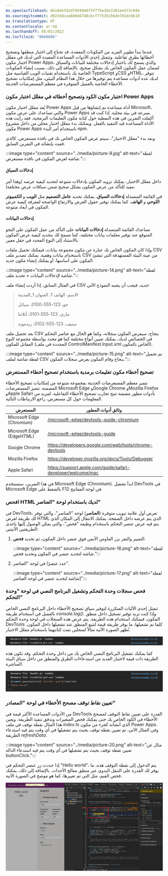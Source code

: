 ```yaml
---
ms.openlocfilehash: 6b10ebfd2d7959948f3ff75e3be3301ee573c94b
ms.sourcegitcommit: d923ddcaa6b0e6740cbcf77535cb6de781dc6b19
ms.translationtype: HT
ms.contentlocale: ar-SA
ms.lasthandoff: 05/03/2022
ms.locfileid: "8666686"
---
```

عندما تبدأ تطوير المزيد من المكونات المعقدة، قد تحتاج إلى اختبار منطقها وتصحيح أخطائها بطرق تفاعلية. وتتمثل إحدى الأدوات المساعدة المفيدة التي لديك في مفعّل اختبار مكون Power Apps، والذي يسمح لك باختبار إدخالات مختلفة للبيانات والسياق لضمان عمل المكون الخاص بك بشكل صحيح. بالإضافة إلى ذلك، بسبب إنشاء المكونات الخاصة بك باستخدام تقنيات الويب القياسية مثل TypeScript وCSS وHTML، تتوفر لديك عدة أدوات مساعدة يتم توفيرها من خلال هذا النظام البيئي، مثل إمكانيات تصحيح الأخطاء الخاصة بالعميل المتوفرة في معظم المستعرضات الحديثة.

### <a name="test-and-debug-your-code-component-in-the-power-apps-component-test-harness"></a>اختبار مكون الكود وتصحيح أخطائه في مفعّل اختبار مكون Power Apps

يُعد مفعّل اختبار مكون Power Apps أداة مساعدة تم إنشاؤها من قِبل Microsoft، والتي تساعدك على عرض مكون Power Apps بسرعة في بيئة محلية. إذا كنت قد أكملت التمرين في هذه النمطية حول كتابة مكون التعليمات البرمجية، فقد رأيت هذه الأداة المساعدة قيد التنفيذ بالفعل. ويمكنك بدء مفعّل اختبار محلي من داخل مشروع مكون Power Apps باستخدام أمر البدء *npm*.

وبعد بدء "مفعّل الاختبار"، سيتم عرض المكون الخاص بك في نافذة مستعرض، كالذي قمت بإنشائه في التمرين السابق.

:::image type="content" source="../media/picture-9.jpg" alt-text="لقطة شاشة لعرض المكون في نافذة مستعرض.":::

#### <a name="context-inputs"></a>إدخالات السياق

داخل مفعّل الاختبار، يمكنك تزويد المكون بإدخالات متنوعة لتحديد كيفية عرضه (وهذا أمر مفيد للتأكد من عرض المكون بشكل صحيح ضمن سياقات عرض مختلفة).

في القائمة المنسدلة **إدخالات السياق**، يمكنك تحديد **عامل التصميم** مثل **الويب** و **الكمبيوتر اللوحي** و **الهاتف**. كما يمكنك توفير حقول العرض والارتفاع الواضحة لمعرفة كيفية عرض المكون في أبعاد متنوعة.

#### <a name="data-inputs"></a>إدخالات البيانات

تساعدك القائمة المنسدلة **إدخالات البيانات** على التأكد من عمل المكون على النحو المتوقع عند توفير معلمات بيانات مختلفة، كما تسمح لك بتحديد كيفية عرض المكون بالاستناد إلى النوع المحدد في حقل معين.

وإذا كان المكون الخاص بك عبارة عن مكون مجموعة بيانات، فيمكنك تحميل ملفات CSV باستخدام بيانات وهمية. يمكنك تصدير ملف CSV من عينة البيئة المستهدفة التي تنشئ المكون على أساسها، أو يمكنك إنشاء مكون جديد.

:::image type="content" source="../media/picture-14.png" alt-text="لقطة شاشة لإدخالات البيانات + تحديد ملف.":::

في المثال السابق، إذا أردت إنشاء ملف CSV جديد، فيجب أن يشبه النموذج الآتي:

> الاسم، الهاتف 1، العنوان 1\_المدينة
>
> جو، 123-555-0100، سياتل
>
> ماري، 123-555-0101، أتلانتا
>
> ستيف، 123-555-0102، ريدموند

بعد تحميل ملف CSV بنجاح، سيعرض المكون سجلاته، وكما هو الحال مع عناصر التحكم في الخصائص لديك، يمكنك تعيين أنواع مختلفة كما هو محدد بواسطة مجموعة النوع المقابل للمكون (المحددة في ملف ControlManifest.Input.xml الخاص بالمكون).

:::image type="content" source="../media/picture-15.png" alt-text="تم تحميل لقطة شاشة لملف CSV بنجاح وقام المكون بعرض سجلات المكون.":::

### <a name="debug-a-code-component-by-using-browser-debugging"></a>تصحيح أخطاء مكون تعليمات برمدية باستخدام تصحيح أخطاء المستعرض

تتميز معظم المستعرضات الحديثة بمجموعة متنوعة من إمكانيات تصحيح الأخطاء المضمنة. تتميز المستعرضات Microsoft Edge وGoogle Chrome وMozilla Firefox وApple Safari بأدوات مطور مضمنة تتيح تجارب تصحيح الأخطاء التفاعلية. لمزيد من المعلومات حول كل مستعرض، راجع الارتباطات التالية.

| المستعرض         | وثائق أدوات المطور                                           |
|-----------------|-------------------------------------------------------------------------|
| Microsoft Edge ‏(Chromium) | [/microsoft-edge/devtools-guide-chromium](/microsoft-edge/devtools-guide-chromium) |
|                 |                                                                         |
| Microsoft Edge ‏(EdgeHTML) | [/microsoft-edge/devtools-guide](/microsoft-edge/devtools-guide)          |
|                 |                                                                         |
| Google Chrome          | https://developers.google.com/web/tools/chrome-devtools                 |
|                 |                                                                         |
| Mozilla Firefox         | https://developer.mozilla.org/docs/Tools/Debugger                 |
|                 |                                                                         |
| Apple Safari          | https://support.apple.com/guide/safari-developer/welcome/mac            |

في هذا التمرين، ستستخدم Microsoft Edge ‏(Chromium). ابدأ تشغيل DevTools في Microsoft Edge بالضغط على F12 في لوحة المفاتيح.

### <a name="inspect-your-html-with-the-elements-panel"></a>افحص HTML لديك باستخدام لوحة "العناصر"

في DevTools، تعرض أول علامة تبويب متوفرة (**العناصر**) لوحة "العناصر"، والتي توفر لك طريقة لعرض HTML الذي يتم عرضه داخل الصفحة. يمكنك الانتقال إلى المكان الذي يتم فيه عرض عنصر التحكم باستخدام وظيفة "فحص"، والتي يمكن الوصول إليها بإحدى الطريقتين الآتيتين:

1.  التمييز والنقر بزر الماوس الأيمن فوق عنصر داخل المكون، ثم تحديد **فحص**.

    :::image type="content" source="../media/picture-16.png" alt-text="لقطة شاشة لتحديد عنصر في المكون وتحديد فحص.":::

2.  حدد عنصرًا في لوحة "العناصر".
    
    :::image type="content" source="../media/picture-17.png" alt-text="لقطة شاشة لتحديد عنصر في لوحة العناصر]":::

### <a name="inspect-console-logs-and-run-script-in-the-console-panel"></a>فحص سجلات وحدة التحكم وتشغيل البرنامج النصي في لوحة "وحدة التحكم"

تتمثل إحدى الآليات المتكررة لتوفير سياق تصحيح الأخطاء داخل البرنامج النصي الخاص بالعميل في استخدام طريقة *console.log()*. وإذا كنت تريد توفير تسجيل داخل منطق المكون، فيمكنك استخدام هذه الطريقة. يتم عرض هذه السجلات في لوحة وحدة التحكم DevTools كلما تم تشغيلها، ما يوفر طريقة قيمة لتتبع المنطق عند تشغيلها داخل المكون. تُظهر الصورة الآتية مثالاً لسجلين تمت كتابتهما باستخدام مفعّل الاختبار.

![مثال على سجلات وحدة التحكم المكتوبة باستخدام مفعّل الاختبار.](../media/picture-18.png)

كما يمكنك تشغيل البرنامج النصي الخاص بك من داخل وحدة التحكم. وقد تكون هذه الطريقة ذات قيمة لاختبار العديد من استدعاءات الطرق والمنطق من داخل سياق البيئة المباشرة.

![مثال على القدرة على تشغيل البرنامج النصي الخاص بك من داخل وحدة التحكم.](../media/picture-19.png)

### <a name="set-debugger-breakpoints-in-the-sources-panel"></a>تعيين نقاط توقف مصحح الأخطاء في لوحة "المصادر"

من الأدوات المساعدة الأكثر قيمة في DevTools القدرة على تعيين نقاط التوقف لمصحح الأخطاء في الكود الخاص بك حتى يمكنك فحص المتغيرات وتدفق تنفيذ الطريقة. ويعين هذا المثال نقطة توقف في ملف *index.ts* الذي أنشأته كجزء من مكون Power Apps. وفي المثال الآتي، تم تعيين نقطة توقف بحيث يتم تشغيلها في أي وقت يتم فيه استدعاء الطريقة *refreshData*.

:::image type="content" source="../media/picture-20.png" alt-text="مثال عن تعيين نقطة توقف بحيث يتم تشغيلها في أي وقت يتم فيه استدعاء الدالة buttonClick.":::

إذا حددت زر عنصر التحكم في "Hello world"، يتم الدخول إلى نقطة التوقف هذه، ما يوفر لك القدرة على التنقل اليدوي عبر منطق معالج الأحداث. بالإضافة إلى ذلك، يمكنك فحص القيم، مثل التي تم تغييرها، كما هو موضح في الصورة الآتية.

![لقطة شاشة للقيم والقدرة على التنقل خلال منطق معالج الأحداث.](../media/picture-21.png)

